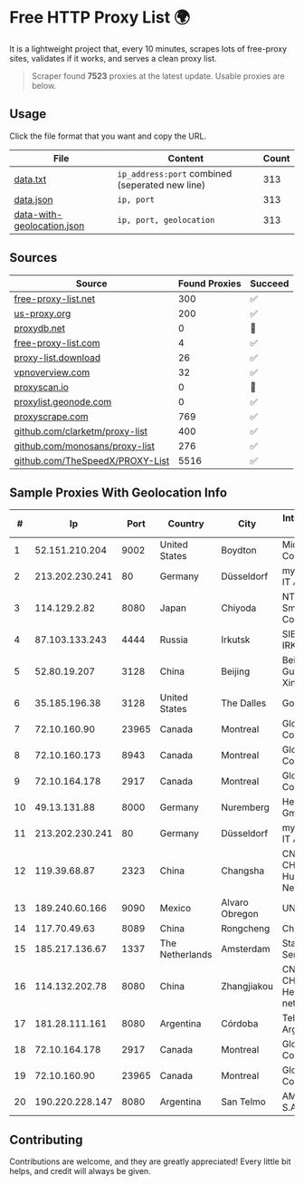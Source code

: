 
# Free HTTP Proxy List 🌍

It is a lightweight project that, every 10 minutes, scrapes lots of free-proxy sites, validates if it works, and serves a clean proxy list.


> Scraper found **7523** proxies at the latest update. Usable proxies are below.

## Usage

Click the file format that you want and copy the URL.


|File|Content|Count|
|----|-------|-----|
|[data.txt](https://raw.githubusercontent.com/themiralay/Proxy-List-World/master/data.txt)|`ip_address:port` combined (seperated new line)|313|
|[data.json](https://raw.githubusercontent.com/themiralay/Proxy-List-World/master/data.json)|`ip, port`|313|
|[data-with-geolocation.json](https://raw.githubusercontent.com/themiralay/Proxy-List-World/master/data-with-geolocation.json)|`ip, port, geolocation`|313|

## Sources

|Source|Found Proxies|Succeed|
|------|-------------|-------|
|[free-proxy-list.net](https://free-proxy-list.net)|300|✅|
|[us-proxy.org](https://www.us-proxy.org)|200|✅|
|[proxydb.net](http://proxydb.net)|0|🚫|
|[free-proxy-list.com](https://free-proxy-list.com/?page=&port=&type%5B%5D=http&type%5B%5D=https&up_time=0&search=Search)|4|✅|
|[proxy-list.download](https://www.proxy-list.download/HTTP)|26|✅|
|[vpnoverview.com](https://vpnoverview.com/privacy/anonymous-browsing/free-proxy-servers)|32|✅|
|[proxyscan.io](https://www.proxyscan.io)|0|🚫|
|[proxylist.geonode.com](https://proxylist.geonode.com/api/proxy-list?limit=300&page=1&sort_by=lastChecked&sort_type=desc&protocols=http,https)|0|✅|
|[proxyscrape.com](https://api.proxyscrape.com/v2/?request=displayproxies&protocol=http&timeout=10000&country=all&ssl=all&anonymity=all)|769|✅|
|[github.com/clarketm/proxy-list](https://raw.githubusercontent.com/clarketm/proxy-list/master/proxy-list-raw.txt)|400|✅|
|[github.com/monosans/proxy-list](https://raw.githubusercontent.com/monosans/proxy-list/main/proxies/http.txt)|276|✅|
|[github.com/TheSpeedX/PROXY-List](https://raw.githubusercontent.com/TheSpeedX/PROXY-List/master/http.txt)|5516|✅|


## Sample Proxies With Geolocation Info

|#|Ip|Port|Country|City|Internet Service Provider|
|-|--|----|-------|----|-------------------------|
|1|52.151.210.204|9002|United States|Boydton|Microsoft Corporation|
|2|213.202.230.241|80|Germany|Düsseldorf|myLoc managed IT AG|
|3|114.129.2.82|8080|Japan|Chiyoda|NTT SmartConnect Corporation|
|4|87.103.133.243|4444|Russia|Irkutsk|SIBNET-IRKUTSK|
|5|52.80.19.207|3128|China|Beijing|Beijing Guanghuan Xinwang Digital|
|6|35.185.196.38|3128|United States|The Dalles|Google LLC|
|7|72.10.160.90|23965|Canada|Montreal|GloboTech Communications|
|8|72.10.160.173|8943|Canada|Montreal|GloboTech Communications|
|9|72.10.164.178|2917|Canada|Montreal|GloboTech Communications|
|10|49.13.131.88|8000|Germany|Nuremberg|Hetzner Online GmbH|
|11|213.202.230.241|80|Germany|Düsseldorf|myLoc managed IT AG|
|12|119.39.68.87|2323|China|Changsha|CNC Group CHINA169 Hunan Province Network|
|13|189.240.60.166|9090|Mexico|Alvaro Obregon|UNINET|
|14|117.70.49.63|8089|China|Rongcheng|Chinanet|
|15|185.217.136.67|1337|The Netherlands|Amsterdam|Stallion Network Services Limited|
|16|114.132.202.78|8080|China|Zhangjiakou|CNC Group CHINA169 Hebei Province network|
|17|181.28.111.161|8080|Argentina|Córdoba|Telecom Argentina S.A|
|18|72.10.164.178|2917|Canada|Montreal|GloboTech Communications|
|19|72.10.160.90|23965|Canada|Montreal|GloboTech Communications|
|20|190.220.228.147|8080|Argentina|San Telmo|AMX Argentina S.A.|



## Contributing

Contributions are welcome, and they are greatly appreciated! Every
little bit helps, and credit will always be given.

